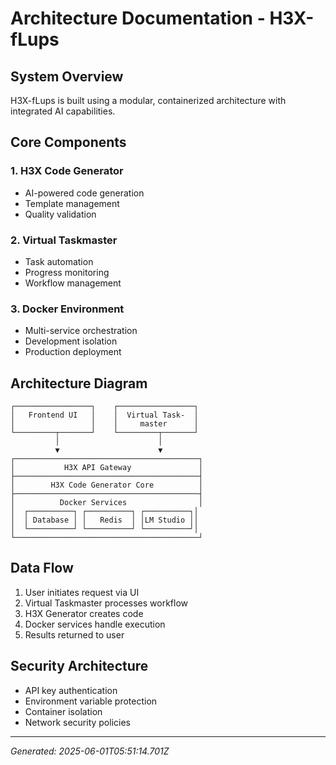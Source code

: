 # Architecture Documentation - H3X-fLups

## System Overview

H3X-fLups is built using a modular, containerized architecture with integrated AI capabilities.

## Core Components

### 1. H3X Code Generator
- AI-powered code generation
- Template management
- Quality validation

### 2. Virtual Taskmaster
- Task automation
- Progress monitoring
- Workflow management

### 3. Docker Environment
- Multi-service orchestration
- Development isolation
- Production deployment

## Architecture Diagram

```
┌─────────────────┐    ┌─────────────────┐
│   Frontend UI   │    │  Virtual Task-  │
│                 │    │     master      │
└─────────┬───────┘    └─────────┬───────┘
          │                      │
          ▼                      ▼
┌─────────────────────────────────────────┐
│           H3X API Gateway               │
├─────────────────────────────────────────┤
│        H3X Code Generator Core          │
├─────────────────────────────────────────┤
│          Docker Services                │
│  ┌──────────┐ ┌──────────┐ ┌──────────┐│
│  │ Database │ │   Redis  │ │LM Studio ││
│  └──────────┘ └──────────┘ └──────────┘│
└─────────────────────────────────────────┘
```

## Data Flow

1. User initiates request via UI
2. Virtual Taskmaster processes workflow
3. H3X Generator creates code
4. Docker services handle execution
5. Results returned to user

## Security Architecture

- API key authentication
- Environment variable protection
- Container isolation
- Network security policies

---

*Generated: 2025-06-01T05:51:14.701Z*
